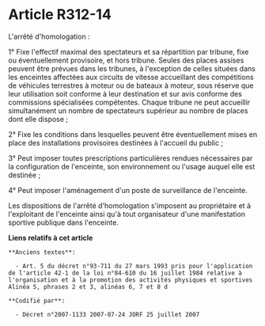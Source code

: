 # Article R312-14

L'arrêté d'homologation :

1° Fixe l'effectif maximal des spectateurs et sa répartition par tribune, fixe ou éventuellement provisoire, et hors tribune.
Seules des places assises peuvent être prévues dans les tribunes, à l'exception de celles situées dans les enceintes
affectées aux circuits de vitesse accueillant des compétitions de véhicules terrestres à moteur ou de bateaux à moteur, sous
réserve que leur utilisation soit conforme à leur destination et sur avis conforme des commissions spécialisées compétentes.
Chaque tribune ne peut accueillir simultanément un nombre de spectateurs supérieur au nombre de places dont elle dispose ;

2° Fixe les conditions dans lesquelles peuvent être éventuellement mises en place des installations provisoires destinées à
l'accueil du public ;

3° Peut imposer toutes prescriptions particulières rendues nécessaires par la configuration de l'enceinte, son environnement
ou l'usage auquel elle est destinée ;

4° Peut imposer l'aménagement d'un poste de surveillance de l'enceinte.

Les dispositions de l'arrêté d'homologation s'imposent au propriétaire et à l'exploitant de l'enceinte ainsi qu'à tout
organisateur d'une manifestation sportive publique dans l'enceinte.

**Liens relatifs à cet article**

	**Anciens textes**:

	  - Art. 5 du décret n°93-711 du 27 mars 1993 pris pour l'application de l'article 42-1 de la loi n°84-610 du 16 juillet 1984 relative à l'organisation et à la promotion des activités physiques et sportives Alinéa 5, phrases 2 et 3, alinéas 6, 7 et 8 d

	**Codifié par**:

	  - Décret n°2007-1133 2007-07-24 JORF 25 juillet 2007
